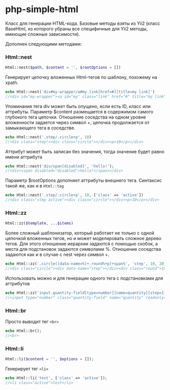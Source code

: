 # php-simple-html

Класс для генерации HTML-кода. Базовые методы взяты из Yii2 (класс BaseHtml, из которого убраны все специфичные 
для Yii2 методы, имеющие сложные зависимости).

Дополнен следующими методами:

### Html::nest

```php
Html::nest($path, $content = '', $rootOptions = [])
```

Генерирует цепочку вложенных Html-тегов по шаблону, похожему на xpath.
```php
echo Html::nest('div#my-wrapper/a#my.link[href=#][title=my link]')
//<div id="my-wrapper"><a id="my" class="link" href="#" title="my link"></a></div>
```

Упоминания тега div может быть опущено, если есть ID, класс или аттрибуты. 
Параметр $content размещается в содержимом самого глубокого тега цепочки.
Отношение соседства на одном уровне вложенности задается через символ +,
цепочка продолжается от замыкающего тега в соседстве.
```php
echo Html::nest('.step/.circle+p', 10) 
//<div class="step"><div class="circle"></div><p>10</p></div>
```

Аттрибут может быть записан без значения, тогда значение будет равно имени аттрибута
```php
echo Html::nest('div/span[disabled]', 'hello!');
//<div><span disabled="disabled">hello!</span></div>
```

Параметр $rootOptions дополняет аттрибуты внешнего тега. Синтаксис такой же, как и в ```Html::tag```
```php
echo Html::nest('.step/.circle+p', 10, ['class' => 'active'])
//<div class="step active"><div class="circle"></div><p>10</p></div>
```

### Html::zz

```php
Html::zz($template, ...$items)
```

Более сложный шаблонизатор, который работает не только с одной цепочкой вложенных тегов, но и может моделировать сложное дерево тегов. Для этого отношение иерархии задаются с помощью скобок, а места для подстановок задаются символами %. Отношение соседства задаются как и в случае с nest через символ +.

```php
echo Html::zz('.circle([data-name=%]+.round%+p)+span%', 'step', 10, 20);
//<div class="circle"><div data-name="step"></div><div class="round">10</div><p></p></div><span>20</span>
```

Использовать можно и для генерации одного тега с подстановками для аттрибутов
```php
echo Html::zz('input.quantity-field[type=number][name=quantity][step=1][readonly][data-sku=%]', 'SKU');
//<input type="number" class="quantity-field" name="quantity" readonly="readonly" step="1" data-sku="SKU">
```

### Html::br

Просто выводит тег ```<br>```

```php
echo Html::br();
//<br>
```

### Html::li

```php
Html::li($content = '', $options = []);
```

Генерирует тег ```<li>```
```php
echo Html::li('test', ['class' => 'active']);
//<li class="active">test</li>
```
